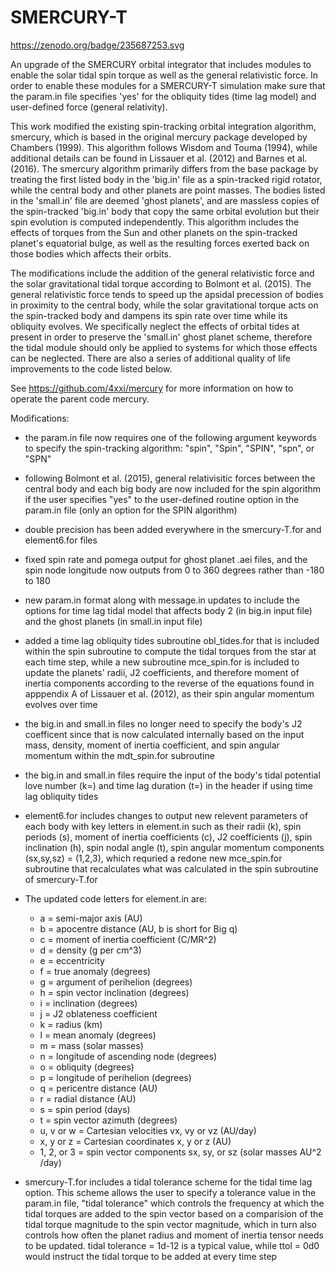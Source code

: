 # SMERCURY-T
https://zenodo.org/badge/235687253.svg

An upgrade of the SMERCURY orbital integrator that includes modules to enable the solar tidal spin torque as well as the general relativistic force. In order to enable these modules for a SMERCURY-T simulation make sure that the param.in file specifies 'yes' for the obliquity tides (time lag model) and user-defined force (general relativity).

This work modified the existing spin-tracking orbital integration algorithm, smercury, which is based in the original mercury package developed by Chambers (1999). This algorithm follows Wisdom and Touma (1994), while additional details can be found in Lissauer et al. (2012) and Barnes et al. (2016). The smercury algorithm primarily differs from the base package by treating the first listed body in the 'big.in' file as a spin-tracked rigid rotator, while the central body and other planets are point masses. The bodies listed in the 'small.in' file are deemed 'ghost planets', and are massless copies of the spin-tracked 'big.in' body that copy the same orbital evolution but their spin evolution is computed independently. This algorithm includes the effects of torques from the Sun and other planets on the spin-tracked planet's equatorial bulge, as well as the resulting forces exerted back on those bodies which affects their orbits.

The modifications include the addition of the general relativistic force and the solar gravitational tidal torque according to Bolmont et al. (2015). The general relativistic force tends to speed up the apsidal precession of bodies in proximity to the central body, while the solar gravitational torque acts on the spin-tracked body and dampens its spin rate over time while its obliquity evolves. We specifically neglect the effects of orbital tides at present in order to preserve the 'small.in' ghost planet scheme, therefore the tidal module should only be applied to systems for which those effects can be neglected. There are also a series of additional quality of life improvements to the code listed below. 

See https://github.com/4xxi/mercury for more information on how to operate the parent code mercury.

Modifications:

- the param.in file now requires one of the following argument keywords to specify the spin-tracking algorithm: "spin", "Spin", "SPIN", "spn", or "SPN"

- following Bolmont et al. (2015), general relativisitic forces between the central body and each big body are now included for the spin algorithm if the user specifies "yes" to the user-defined routine option in the param.in file (only an option for the SPIN algorithm)

- double precision has been added everywhere in the smercury-T.for and element6.for files

- fixed spin rate and pomega output for ghost planet .aei files, and the spin node longitude now outputs from 0 to 360 degrees rather than -180 to 180

- new param.in format along with message.in updates to include the options for time lag tidal model that affects body 2 (in big.in input file) and the ghost planets (in small.in input file)

- added a time lag obliquity tides subroutine obl_tides.for that is included within the spin subroutine to compute the tidal torques from the star at each time step, while a new subroutine mce_spin.for is included to update the planets' radii, J2 coefficients, and therefore moment of inertia components according to the reverse of the equations found in apppendix A of Lissauer et al. (2012), as their spin angular momentum evolves over time

- the big.in and small.in files no longer need to specify the body's J2 coefficent since that is now calculated internally based on the input mass, density, moment of inertia coefficient, and spin angular momentum within the mdt_spin.for subroutine

- the big.in and small.in files require the input of the body's tidal potential love number (k=) and time lag duration (t=) in the header if using time lag obliquity tides

- element6.for includes changes to output new relevent parameters of each body with key letters in element.in such as their radii (k), spin periods (s), moment of inertia coefficients (c), J2 coefficients (j), spin inclination (h), spin nodal angle (t), spin angular momentum components (sx,sy,sz) = (1,2,3), which requried a redone new mce_spin.for subroutine that recalculates what was calculated in the spin subroutine of smercury-T.for

- The updated code letters for element.in are:
  - a = semi-major axis (AU)
  - b = apocentre distance (AU, b is short for Big q)
  - c = moment of inertia coefficient (C/MR^2)
  - d = density (g per cm^3)
  - e = eccentricity
  - f = true anomaly (degrees)
  - g = argument of perihelion (degrees)
  - h = spin vector inclination (degrees)
  - i = inclination (degrees)
  - j = J2 oblateness coefficient 
  - k = radius (km)
  - l = mean anomaly (degrees)
  - m = mass (solar masses)
  - n = longitude of ascending node (degrees)
  - o = obliquity (degrees)
  - p = longitude of perihelion (degrees)
  - q = pericentre distance (AU)
  - r = radial distance (AU)
  - s = spin period (days)
  - t = spin vector azimuth (degrees)
  - u, v or w = Cartesian velocities vx, vy or vz (AU/day)
  - x, y or z = Cartesian coordinates x, y or z (AU)
  - 1, 2, or 3 = spin vector components sx, sy, or sz (solar masses AU^2 /day)

- smercury-T.for includes a tidal tolerance scheme for the tidal time lag option. This scheme allows the user to specify a tolerance value in the param.in file, "tidal tolerance" which controls the frequency at which the tidal torques are added to the spin vector based on a comparision of the tidal torque magnitude to the spin vector magnitude, which in turn also controls how often the planet radius and moment of inertia tensor needs to be updated. tidal tolerance = 1d-12 is a typical value, while ttol = 0d0 would instruct the tidal torque to be added at every time step
